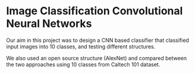 # Image Classification Convolutional Neural Networks

Our aim in this project was to design a CNN  based classifier that classified input images into 10 classes, and testing different structures.

We also used an open source structure (AlexNet) and compared between the two approaches using 10 classes from Caltech 101 dataset.
